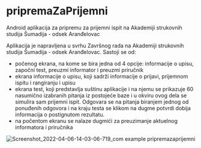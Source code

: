 # pripremaZaPrijemni
Android aplikacija za pripremu za prijemni ispit na Akademiji strukovnih studija Šumadija - odsek Aranđelovac

Aplikacija je napravljena u svrhu Završnog rada na Akademiji strukovnih studija Šumadija - odsek Aranđelovac. Sastoji se od:

  - počenog ekrana, na kome se bira jedna od 4 opcije: informacije o upisu, započni test, preuzmi informator i preuzmi priručnik 
  - ekrana informacije o upisu, koji sadrži informacije o prijavi, prijemnom ispitu i rangiranju i upisu
  - ekrana test, koji predstavlja suštinu aplikacije i na njemu se prikazuje 60 nasumično izabranih pitanja iz postojeće baze i u okviru ovog dela se simulira 
 sam prijemni ispit. Odgovara se na pitanja biranjem jednog od ponuđenih odgovora i na kraju testa se klikom na dugme potvrdi dobija informacija o postignutom rezultatu. 
   - na počentom ekranu se nalaze dugmići za preuzimanje aktuelnog informatora i priručnika
   
![Screenshot_2022-04-06-14-03-06-719_com example pripremazaprijemni](https://user-images.githubusercontent.com/92669289/163709761-a0778875-d21d-4658-a7b5-98bda9a50aa5.jpg)
